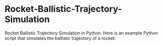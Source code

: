 # Rocket-Ballistic-Trajectory-Simulation
Rocket Ballistic Trajectory Simulation in Python. Here is an example Python script that simulates the ballistic trajectory of a rocket:

